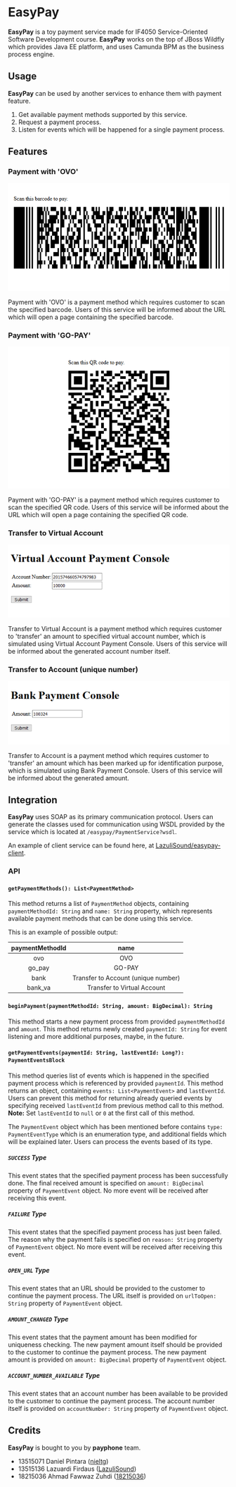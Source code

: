# EasyPay

**EasyPay** is a toy payment service made for IF4050 Service-Oriented Software Development course. **EasyPay** works on the top of JBoss Wildfly which provides Java EE platform, and uses Camunda BPM as the business process engine.

## Usage

**EasyPay** can be used by another services to enhance them with payment feature.

1. Get available payment methods supported by this service.
2. Request a payment process.
3. Listen for events which will be happened for a single payment process.

## Features

### Payment with 'OVO'

![Payment Barcode](doc/Screenshot_2018-11-28%20OVO%20Payment%20Barcode.png)

Payment with 'OVO' is a payment method which requires customer to scan the specified barcode. Users of this service will be informed about the URL which will open a page containing the specified barcode.

### Payment with 'GO-PAY'

![Payment QR Code](doc/Screenshot_2018-11-28%20GO-PAY%20Payment%20QR%20Code.png)

Payment with 'GO-PAY' is a payment method which requires customer to scan the specified QR code. Users of this service will be informed about the URL which will open a page containing the specified QR code.

### Transfer to Virtual Account

![Virtual Account Payment Console](doc/Screenshot_2018-11-28%20Virtual%20Account%20Payment%20Console.png)

Transfer to Virtual Account is a payment method which requires customer to 'transfer' an amount to specified virtual account number, which is simulated using Virtual Account Payment Console. Users of this service will be informed about the generated account number itself.

### Transfer to Account (unique number)

![Bank Payment Console](doc/Screenshot_2018-11-28%20Bank%20Payment%20Console.png)

Transfer to Account is a payment method which requires customer to 'transfer' an amount which has been marked up for identification purpose, which is simulated using Bank Payment Console. Users of this service will be informed about the generated amount.

## Integration

**EasyPay** uses SOAP as its primary communication protocol. Users can generate the classes used for communication using WSDL provided by the service which is located at `/easypay/PaymentService?wsdl`.

An example of client service can be found here, at [LazuliSound/easypay-client](https://github.com/LazuliSound/easypay-client).

### API

#### `getPaymentMethods(): List<PaymentMethod>`

This method returns a list of `PaymentMethod` objects, containing `paymentMethodId: String` and `name: String` property, which represents available payment methods that can be done using this service.

This is an example of possible output:

| paymentMethodId |                 name                |
|:---------------:|:-----------------------------------:|
| ovo             | OVO                                 |
| go_pay          | GO-PAY                              |
| bank            | Transfer to Account (unique number) |
| bank_va         | Transfer to Virtual Account         |

#### `beginPayment(paymentMethodId: String, amount: BigDecimal): String`

This method starts a new payment process from provided `paymentMethodId` and `amount`. This method returns newly created `paymentId: String` for event listening and more additional purposes, maybe, in the future.

#### `getPaymentEvents(paymentId: String, lastEventId: Long?): PaymentEventsBlock`

This method queries list of events which is happened in the specified payment process which is referenced by provided `paymentId`. This method returns an object, containing `events: List<PaymentEvent>` and `lastEventId`. Users can prevent this method for returning already queried events by specifying received `lastEventId` from previous method call to this method. **Note:** Set `lastEventId` to `null` or `0` at the first call of this method.

The `PaymentEvent` object which has been mentioned before contains `type: PaymentEventType` which is an enumeration type, and additional fields which will be explained later. Users can process the events based of its type.

##### `SUCCESS` Type

This event states that the specified payment process has been successfully done. The final received amount is specified on `amount: BigDecimal` property of `PaymentEvent` object. No more event will be received after receiving this event.

##### `FAILURE` Type

This event states that the specified payment process has just been failed. The reason why the payment fails is specified on `reason: String` property of `PaymentEvent` object. No more event will be received after receiving this event.

##### `OPEN_URL` Type

This event states that an URL should be provided to the customer to continue the payment process. The URL itself is provided on `urlToOpen: String` property of `PaymentEvent` object.

##### `AMOUNT_CHANGED` Type

This event states that the payment amount has been modified for uniqueness checking. The new payment amount itself should be provided to the customer to continue the payment process. The new payment amount is provided on `amount: BigDecimal` property of `PaymentEvent` object.

##### `ACCOUNT_NUMBER_AVAILABLE` Type

This event states that an account number has been available to be provided to the customer to continue the payment process. The account number itself is provided on `accountNumber: String` property of `PaymentEvent` object.

## Credits

**EasyPay** is bought to you by **payphone** team.

- 13515071 Daniel Pintara ([nieltg](https://github.com/nieltg))
- 13515136 Lazuardi Firdaus ([LazuliSound](https://github.com/LazuliSound))
- 18215036 	Ahmad Fawwaz Zuhdi ([18215036](https://github.com/18215036))
